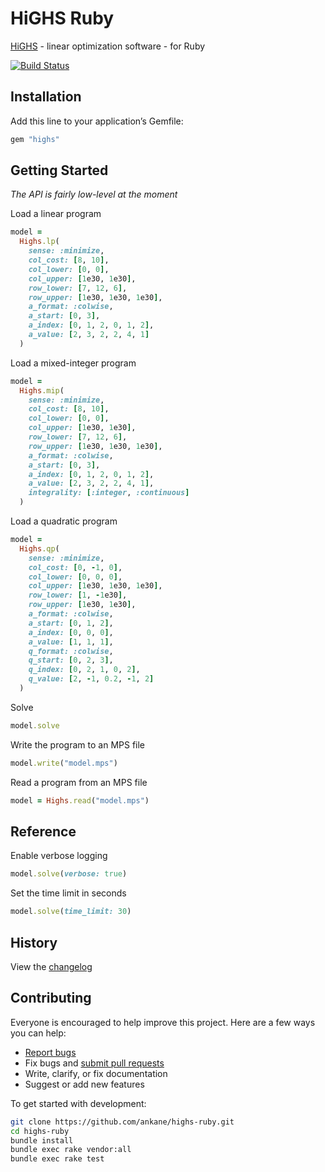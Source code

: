 # HiGHS Ruby

[HiGHS](https://www.maths.ed.ac.uk/hall/HiGHS/) - linear optimization software - for Ruby

[![Build Status](https://github.com/ankane/highs-ruby/workflows/build/badge.svg?branch=master)](https://github.com/ankane/highs-ruby/actions)

## Installation

Add this line to your application’s Gemfile:

```ruby
gem "highs"
```

## Getting Started

*The API is fairly low-level at the moment*

Load a linear program

```ruby
model =
  Highs.lp(
    sense: :minimize,
    col_cost: [8, 10],
    col_lower: [0, 0],
    col_upper: [1e30, 1e30],
    row_lower: [7, 12, 6],
    row_upper: [1e30, 1e30, 1e30],
    a_format: :colwise,
    a_start: [0, 3],
    a_index: [0, 1, 2, 0, 1, 2],
    a_value: [2, 3, 2, 2, 4, 1]
  )
```

Load a mixed-integer program

```ruby
model =
  Highs.mip(
    sense: :minimize,
    col_cost: [8, 10],
    col_lower: [0, 0],
    col_upper: [1e30, 1e30],
    row_lower: [7, 12, 6],
    row_upper: [1e30, 1e30, 1e30],
    a_format: :colwise,
    a_start: [0, 3],
    a_index: [0, 1, 2, 0, 1, 2],
    a_value: [2, 3, 2, 2, 4, 1],
    integrality: [:integer, :continuous]
  )
```

Load a quadratic program

```ruby
model =
  Highs.qp(
    sense: :minimize,
    col_cost: [0, -1, 0],
    col_lower: [0, 0, 0],
    col_upper: [1e30, 1e30, 1e30],
    row_lower: [1, -1e30],
    row_upper: [1e30, 1e30],
    a_format: :colwise,
    a_start: [0, 1, 2],
    a_index: [0, 0, 0],
    a_value: [1, 1, 1],
    q_format: :colwise,
    q_start: [0, 2, 3],
    q_index: [0, 2, 1, 0, 2],
    q_value: [2, -1, 0.2, -1, 2]
  )
```

Solve

```ruby
model.solve
```

Write the program to an MPS file

```ruby
model.write("model.mps")
```

Read a program from an MPS file

```ruby
model = Highs.read("model.mps")
```

## Reference

Enable verbose logging

```ruby
model.solve(verbose: true)
```

Set the time limit in seconds

```ruby
model.solve(time_limit: 30)
```

## History

View the [changelog](https://github.com/ankane/highs-ruby/blob/master/CHANGELOG.md)

## Contributing

Everyone is encouraged to help improve this project. Here are a few ways you can help:

- [Report bugs](https://github.com/ankane/highs-ruby/issues)
- Fix bugs and [submit pull requests](https://github.com/ankane/highs-ruby/pulls)
- Write, clarify, or fix documentation
- Suggest or add new features

To get started with development:

```sh
git clone https://github.com/ankane/highs-ruby.git
cd highs-ruby
bundle install
bundle exec rake vendor:all
bundle exec rake test
```
